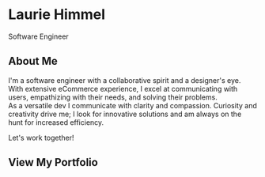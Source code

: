 # Laurie Himmel
Software Engineer

## About Me
I'm a software engineer with a collaborative spirit and a designer's eye.    
With extensive eCommerce experience, I excel at communicating with users, empathizing with their needs, and solving their problems.    
As a versatile dev I communicate with clarity and compassion. Curiosity and creativity drive me; I look for innovative solutions and am always on the hunt for increased efficiency.

Let's work together!

## View My Portfolio


<!--
**lauriehimmel/lauriehimmel** is a ✨ _special_ ✨ repository because its `README.md` (this file) appears on your GitHub profile.

Here are some ideas to get you started:

- 🔭 I’m currently working on ...
- 🌱 I’m currently learning ...
- 👯 I’m looking to collaborate on ...
- 🤔 I’m looking for help with ...
- 💬 Ask me about ...
- 📫 How to reach me: ...
- 😄 Pronouns: ...
- ⚡ Fun fact: ...
-->
